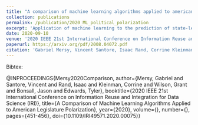 ```yaml
---
title: "A comparison of machine learning algorithms applied to american legislature polarization"
collection: publications
permalink: /publication/2020_ML_political_polarization
excerpt: 'Application of machine learning to the prediction of state-level political polarization.'
date: 2020-09-10
venue: '2020 IEEE 21st International Conference on Information Reuse and Integration for Data Science (IRI)'
paperurl: https://arxiv.org/pdf/2008.04072.pdf
citation: 'Gabriel Mersy, Vincent Santore, Isaac Rand, Corrine Kleinman, Grant Wilson, Jason Bonsall, and Tyler Edwards. 2020. A Comparison of Machine Learning Algorithms Applied to American Legislature Polarization. In <i>Proceedings of the 2020 IEEE 21st International Conference on Information Reuse and Integration for Data Science (IRI)</i>, August 11 - Aug 13, 2020, virtual, 451-456. https://doi.org/10.1109/IRI49571.2020.00075'
---
```


Bibtex:

@INPROCEEDINGS{Mersy2020Comparison,  author={Mersy, Gabriel and Santore, Vincent and Rand, Isaac and Kleinman, Corrine and Wilson, Grant and Bonsall, Jason and Edwards, Tyler},  booktitle={2020 IEEE 21st International Conference on Information Reuse and Integration for Data Science (IRI)},   title={A Comparison of Machine Learning Algorithms Applied to American Legislature Polarization},   year={2020},  volume={},  number={},  pages={451-456},  doi={10.1109/IRI49571.2020.00075}}

